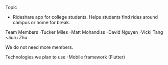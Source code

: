 Topic
- Rideshare app for college students. Helps students find rides around campus or home for break.

Team Members
-Tucker Miles
-Matt Mohandiss
-David Nguyen
-Vicki Tang
-Jiuru Zhu

We do not need more members.

Technologies we plan to use
-Mobile framework (Flutter)